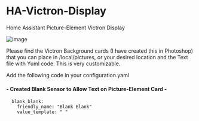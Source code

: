 # HA-Victron-Display
Home Assistant Picture-Element Victron Display

![image](https://github.com/johanndurandsa/HA-Victron-Display/assets/98578816/fa01e5ba-f9a2-4a3e-95a8-05fe75e5a0bb)


Please find the Victron Background cards (I have created this in Photoshop) that you can place in /local/pictures, or your desired location and the Text file with Yuml code. This is very customizable. 

Add the following code in your configuration.yaml
 
#### - Created Blank Sensor to Allow Text on Picture-Element Card - ####
      blank_blank:
        friendly_name: "Blank Blank"
        value_template: " "
